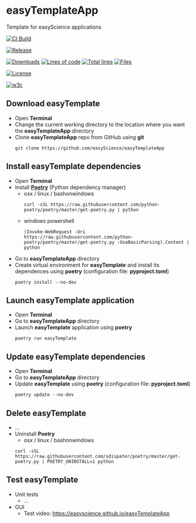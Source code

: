 # easyTemplateApp
Template for easyScience applications

[![CI Build][20]][21]

[![Release][30]][31]

[![Downloads][70]][71] [![Lines of code][81]]() [![Total lines][80]]() [![Files][82]]()

[![License][50]][51]

[![w3c][90]][91]

## Download easyTemplate
* Open **Terminal**
* Change the current working directory to the location where you want the **easyTemplateApp** directory
* Clone **easyTemplateApp** repo from GitHub using **git**
  ```
  git clone https://github.com/easyScience/easyTemplateApp
  ```
  
## Install easyTemplate dependencies
* Open **Terminal**
* Install [**Poetry**](https://python-poetry.org/docs/) (Python dependency manager)
  * osx / linux / bashonwindows
    ```
    curl -sSL https://raw.githubusercontent.com/python-poetry/poetry/master/get-poetry.py | python
    ```
  * windows powershell
    ```
    (Invoke-WebRequest -Uri https://raw.githubusercontent.com/python-poetry/poetry/master/get-poetry.py -UseBasicParsing).Content | python
    ```
* Go to **easyTemplateApp** directory
* Create virtual environment for **easyTemplate** and install its dependences using **poetry** (configuration file: **pyproject.toml**)
  ```
  poetry install --no-dev
  ```
  
## Launch easyTemplate application
* Open **Terminal**
* Go to **easyTemplateApp** directory
* Launch **easyTemplate** application using **poetry**
  ```
  poetry run easyTemplate
  ```

## Update easyTemplate dependencies
* Open **Terminal**
* Go to **easyTemplateApp** directory
* Update **easyTemplate** using **poetry** (configuration file: **pyproject.toml**)
  ```
  poetry update --no-dev
  ```

## Delete easyTemplate
* ...
* Uninstall **Poetry**
   * osx / linux / bashonwindows
   ```
   curl -sSL https://raw.githubusercontent.com/sdispater/poetry/master/get-poetry.py | POETRY_UNINSTALL=1 python
   ```

## Test easyTemplate
* Unit tests
  * ...
* GUI
   * Test video: https://easyscience.github.io/easyTemplateApp


<!---URLs--->
<!---https://naereen.github.io/badges/--->

<!---CI Build Status--->
[20]: https://github.com/easyScience/easyTemplateApp/workflows/macOS,%20Linux,%20Windows/badge.svg
[21]: https://github.com/easyScience/easyTemplateApp/actions

<!---Release--->
[30]: https://img.shields.io/github/release/easyScience/easyTemplateApp.svg
[31]: https://github.com/easyScience/easyTemplateApp/releases

<!---License--->
[50]: https://img.shields.io/github/license/easyScience/easyTemplateApp.svg
[51]: https://github.com/easyScience/easyTemplateApp/blob/master/LICENSE.md

<!---LicenseScan--->
[60]: https://app.fossa.com/api/projects/git%2Bgithub.com%2FeasyScience%2FeasyTemplateApp.svg?type=shield
[61]: https://app.fossa.com/projects/git%2Bgithub.com%2FeasyScience%2FeasyTemplateApp?ref=badge_shield

<!---Downloads--->
[70]: https://img.shields.io/github/downloads/easyScience/easyTemplateApp/total.svg
[71]: https://github.com/easyScience/easyTemplateApp/releases

<!---Code statistics--->
[80]: https://tokei.rs/b1/github/easyScience/easyTemplateApp
[81]: https://tokei.rs/b1/github/easyScience/easyTemplateApp?category=code
[82]: https://tokei.rs/b1/github/easyScience/easyTemplateApp?category=files

<!---W3C validation--->
[90]: https://img.shields.io/w3c-validation/default?targetUrl=https://easyscience.github.io/easyTemplateApp
[91]: https://easyscience.github.io/easyTemplateApp
